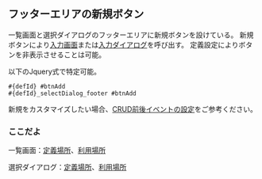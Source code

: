 ## フッターエリアの新規ボタン

一覧画面と選択ダイアログのフッターエリアに新規ボタンを設けている。
新規ボタンにより[入力画面](part.inputPage.md)または[入力ダイアログ](part.inputDialog.md)を呼び出す。
定義設定によりボタンを非表示させることは可能。

以下のJquery式で特定可能。
```
#{defId} #btnAdd
#{defId}_selectDialog_footer #btnAdd
```

新規をカスタマイズしたい場合、[CRUD前後イベントの設定](comm.beforeAfter.md)をご参考ください。

### ここだよ

一覧画面：[定義場所](https://efwgrp.github.io/ske/svg/footer.add.listPage.def.svg)、[利用場所](https://efwgrp.github.io/ske/svg/footer.add.listPage.svg)

選択ダイアログ：[定義場所](https://efwgrp.github.io/ske/svg/footer.add.selectDialog.def.svg)、[利用場所](https://efwgrp.github.io/ske/svg/footer.add.selectDialog.svg)
